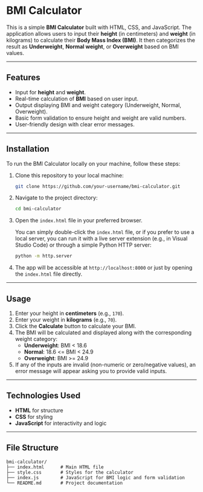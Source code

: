 # BMI Calculator

This is a simple **BMI Calculator** built with HTML, CSS, and JavaScript. The application allows users to input their **height** (in centimeters) and **weight** (in kilograms) to calculate their **Body Mass Index (BMI)**. It then categorizes the result as **Underweight**, **Normal weight**, or **Overweight** based on BMI values.

---

## Features

- Input for **height** and **weight**.
- Real-time calculation of **BMI** based on user input.
- Output displaying BMI and weight category (Underweight, Normal, Overweight).
- Basic form validation to ensure height and weight are valid numbers.
- User-friendly design with clear error messages.

---

## Installation

To run the BMI Calculator locally on your machine, follow these steps:

1. Clone this repository to your local machine:
    ```bash
    git clone https://github.com/your-username/bmi-calculator.git
    ```

2. Navigate to the project directory:
    ```bash
    cd bmi-calculator
    ```

3. Open the `index.html` file in your preferred browser.
    
    You can simply double-click the `index.html` file, or if you prefer to use a local server, you can run it with a live server extension (e.g., in Visual Studio Code) or through a simple Python HTTP server:
    ```bash
    python -m http.server
    ```

4. The app will be accessible at `http://localhost:8000` or just by opening the `index.html` file directly.

---

## Usage

1. Enter your height in **centimeters** (e.g., `170`).
2. Enter your weight in **kilograms** (e.g., `70`).
3. Click the **Calculate** button to calculate your BMI.
4. The BMI will be calculated and displayed along with the corresponding weight category:
    - **Underweight**: BMI < 18.6
    - **Normal**: 18.6 <= BMI < 24.9
    - **Overweight**: BMI >= 24.9
5. If any of the inputs are invalid (non-numeric or zero/negative values), an error message will appear asking you to provide valid inputs.

---

## Technologies Used

- **HTML** for structure
- **CSS** for styling
- **JavaScript** for interactivity and logic

---

## File Structure
```
bmi-calculator/
├── index.html      # Main HTML file
├── style.css       # Styles for the calculator
├── index.js        # JavaScript for BMI logic and form validation
└── README.md       # Project documentation
```
